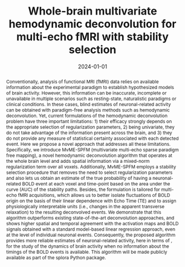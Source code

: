 ---
title: "Whole-brain multivariate hemodynamic deconvolution for multi-echo fMRI with stability selection"
date: 2024-01-01
authors_string: Eneko Uruñuela, Javier Gonzalez-Castillo, Charles Zheng, Peter Bandettini, Cesar Caballero-Gaudes
authors:
   - Eneko Uruñuela
   - Javier Gonzalez-Castillo
   - Charles Zheng
   - Peter Bandettini
   - Cesar Caballero-Gaudes
author_ids:
   -  javier_gonzalez-castillo
   - peter_bandettini
journal: 'Medical Image Analysis'
volume: 92
issue: 
pages: 
book_title: ''
publisher: ''
abstract: 'Conventionally, analysis of functional MRI (fMRI) data relies on available information about the experimental paradigm to establish hypothesized models of brain activity. However, this information can be inaccurate, incomplete or unavailable in multiple scenarios such as resting-state, naturalistic paradigms or clinical conditions. In these cases, blind estimates of neuronal-related activity can be obtained with paradigm-free analysis methods such as hemodynamic deconvolution. Yet, current formulations of the hemodynamic deconvolution problem have three important limitations: 1) their efficacy strongly depends on the appropriate selection of regularization parameters, 2) being univariate, they do not take advantage of the information present across the brain, and 3) they do not provide any measure of statistical certainty associated with each detected event. Here we propose a novel approach that addresses all these limitations. Specifically, we introduce MvME-SPFM (multivariate multi-echo sparse paradigm free mapping), a novel hemodynamic deconvolution algorithm that operates at the whole brain level and adds spatial information via a mixed-norm regularization term over all voxels. Additionally, MvME-SPFM employs a stability selection procedure that removes the need to select regularization parameters and also lets us obtain an estimate of the true probability of having a neuronal-related BOLD event at each voxel and time-point based on the area under the curve (AUC) of the stability paths. Besides, the formulation is tailored for multi-echo fMRI acquisitions, which allows us to better isolate fluctuations of BOLD origin on the basis of their linear dependence with Echo Time (TE) and to assign physiologically interpretable units (i.e., changes in the apparent transverse relaxation) to the resulting deconvolved events. We demonstrate that this algorithm outperforms existing state-of-the-art deconvolution approaches, and shows higher spatial and temporal agreement with the activation maps and BOLD signals obtained with a standard model-based linear regression approach, even at the level of individual neuronal events. Consequently, the proposed algorithm provides more reliable estimates of neuronal-related activity, here in terms of , for the study of the dynamics of brain activity when no information about the timings of the BOLD events is available. This algorithm will be made publicly available as part of the splora Python package.'
project_id: multi_echo
paper_url: https://www.sciencedirect.com/science/article/pii/S1361841523002700
doi: 10.1016/j.media.2023.103010
data_loc: ''
code_loc: ''
file: '/assets/publications/'
file_name: ''
type: journal_article
pub_str: ' (2024) Medical Image Analysis 92'
layout: publication 
---